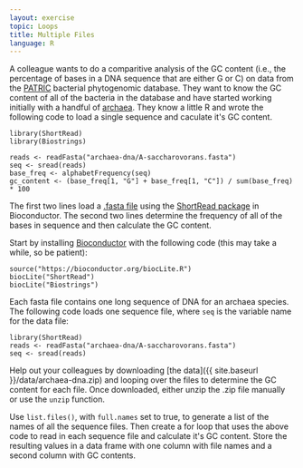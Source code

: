 ```yaml
---
layout: exercise
topic: Loops
title: Multiple Files
language: R
---
```


A colleague wants to do a comparitive analysis of the GC content (i.e., the
percentage of bases in a DNA sequence that are either G or C) on data from the
[PATRIC](http://www.patricbrc.org) bacterial phytogenomic database. They want to
know the GC content of all of the bacteria in the database and have started
working initially with a handful of
[archaea](https://en.wikipedia.org/wiki/Archaea). They know a little R and wrote
the following code to load a single sequence and caculate it's GC content.

```
library(ShortRead)
library(Biostrings)

reads <- readFasta("archaea-dna/A-saccharovorans.fasta")
seq <- sread(reads)
base_freq <- alphabetFrequency(seq)
gc_content <- (base_freq[1, "G"] + base_freq[1, "C"]) / sum(base_freq) * 100
```

The first two lines load a [.fasta file](https://en.wikipedia.org/wiki/FASTA_format)
using the [ShortRead package](http://www.bioconductor.org/packages/release/bioc/html/ShortRead.html)
in Bioconductor. The second two lines determine the frequency of all of the bases in sequence and then
calculate the GC content.

Start by installing [Bioconductor](http://www.bioconductor.org/install/)
with the following code (this may take a while, so be patient):

```
source("https://bioconductor.org/biocLite.R")
biocLite("ShortRead")
biocLite("Biostrings")
```

Each fasta file contains one long sequence of DNA for an archaea species. The 
following code loads one sequence file, where `seq` is the variable name for the data 
file:

```
library(ShortRead)
reads <- readFasta("archaea-dna/A-saccharovorans.fasta")
seq <- sread(reads)
```

Help out your colleagues by downloading
[the data]({{ site.baseurl }}/data/archaea-dna.zip) and looping over the files
to determine the GC content for each file. Once downloaded, either unzip the
.zip file manually or use the `unzip` function.

Use `list.files()`, with `full.names` set to true, to generate a list of the
names of all the sequence files. Then create a for loop that uses the above code
to read in each sequence file and calculate it's GC content. Store the resulting
values in a data frame with one column with file names and a second column with
GC contents.
